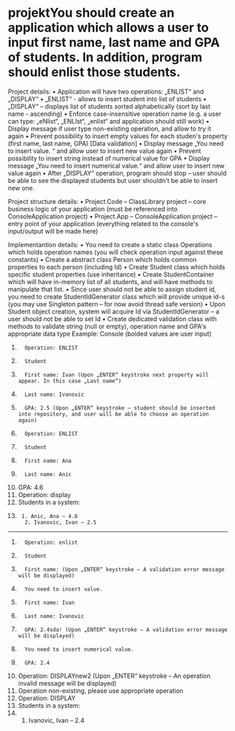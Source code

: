 # projektYou should create  an application which allows a user to input first name, last name and GPA of students. In addition, program should enlist those students.

 
Project details:
•         Application will have two operations: „ENLIST“ and „DISPLAY“
•         „ENLIST“ - allows to insert student into list of students
•         „DISPLAY“ – displays list of students sorted alphabetically (sort by last name - ascending)
•         Enforce case-insensitive operation name (e.g. a user can type: „eNlist“, „ENLIst“, „enlist“ and application should still work)
•         Display message if user type non-existing operation, and allow to try it again
•         Prevent possibility to insert empty values for each studen's property (first name, last name, GPA) [Data validation]
•         Display message „You need to insert value. “ and allow user to insert new value again
•         Prevent possibility to insert string instead of numerical value for GPA
•         Display message „You need to insert numerical value.“ and allow user to insert new value again
•         After „DISPLAY“ operation, program should stop – user should be able to see the displayed students but user shouldn't be able to insert new one.

 
Project structure details:
•         Project.Code – ClassLibrary project – core business logic of your application (must be referenced into ConsoleApplication project)
•         Project.App – ConsoleApplication project – entry point of your application (everything related to the console's input/output will be made here)

 
Implementantion details:
•         You need to create a static class Operations which holds operation names (you will check operation input against these constants)
•         Create a abstract class Person which holds common properties to each person (including Id)
•         Create Student class which holds specific student properties (use inheritance)
•         Create StudentContainer which will have in-memory list of all students, and will have methods to manipulate that list.
•         Since user should not be able to assign student id, you need to create StudentIdGenerator class which will provide unique id-s (you may use Singleton pattern – for now avoid thread safe version)
•         Upon Student object creation, system will acquire Id via StudentIdGenerator – a user should not be able to set Id
•         Create dedicated validation class with methods to validate string (null or empty), operation name and GPA's appropriate data type
Example:
Console (bolded values are user input)
1.       Operation: ENLIST
2.       Student
3.       First name: Ivan (Upon „ENTER“ keystroke next property will appear. In this case „Last name“)
4.       Last name: Ivanovic
5.       GPA: 2.5 (Upon „ENTER“ keystroke – student should be inserted into repository, and user will be able to choose an operation again)
6.       Operation: ENLIST
7.       Student
8.       First name: Ana
9.       Last name: Anic
10.   GPA: 4.6
11.   Operation: display
12.   Students in a system:
13.      1. Anic, Ana – 4.6
          2. Ivanovic, Ivan – 2.5
----------------------------------------
1.       Operation: enlist
2.       Student
3.       First name: (Upon „ENTER“ keystroke – A validation error message will be displayed)
4.       You need to insert value.
5.       First name: Ivan
6.       Last name: Ivanovic
7.       GPA: 2.4sda! (Upon „ENTER“ keystroke – A validation error message will be displayed)
8.       You need to insert numerical value.
9.       GPA: 2.4
10.   Operation: DISPLAYnew2 (Upon „ENTER“ keystroke – An operation invalid message will be displayed)
11.   Operation non-existing, please use appropriate operation
12.   Operation: DISPLAY
13.   Students in a system:
14.   1. Ivanovic, Ivan – 2.4
